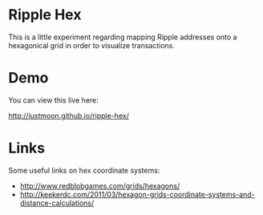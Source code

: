 # Ripple Hex

This is a little experiment regarding mapping Ripple addresses onto a
hexagonical grid in order to visualize transactions.

# Demo

You can view this live here:

http://justmoon.github.io/ripple-hex/

# Links

Some useful links on hex coordinate systems:

* http://www.redblobgames.com/grids/hexagons/
* http://keekerdc.com/2011/03/hexagon-grids-coordinate-systems-and-distance-calculations/
